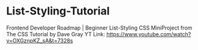 # List-Styling-Tutorial
Frontend Developer Roadmap | Beginner List-Styling CSS
MiniProject from The CSS Tutorial by Dave Gray 
YT Link: https://www.youtube.com/watch?v=OXGznpKZ_sA&t=7328s
